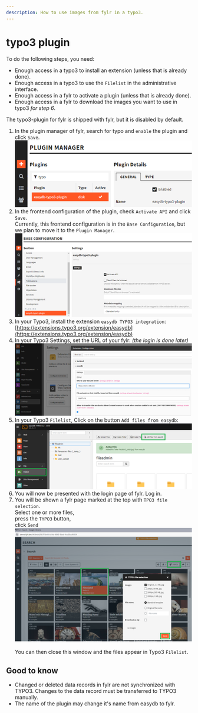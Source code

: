 ```yaml
---
description: How to use images from fylr in a typo3.
---
```


# typo3 plugin

To do the following steps, you need:

* Enough access in a typo3 to install an extension (unless that is already done).
* Enough access in a typo3 to use the `Filelist` in the administrative interface.
* Enough access in a fylr to activate a plugin (unless that is already done).
* Enough access in a fylr to download the images you want to use in typo3 _for step 6_.



The typo3-plugin for fylr is shipped with fylr, but it is disabled by default.

1. In the plugin manager of fylr, search for typo and `enable` the plugin and click `Save`.\
   ![](<../.gitbook/assets/image (9).png>)
2. In the frontend configuration of the plugin, check `Activate API` and click `Save`.\
   Currently, this frontend configuration is in the `Base Configuration`, but we plan to move it to the `Plugin Manager`.\
   ![](<../.gitbook/assets/image (10).png>)
3. In your Typo3, install the extension `easydb TYPO3 integration`: [https://extensions.typo3.org/extension/easydb](https://extensions.typo3.org/extension/easydb)
4. In your Typo3 Settings, set the URL of your fylr:   _(the login is done later)_\
   ![](<../.gitbook/assets/image (11).png>)
5. In your Typo3 `Filelist`, Click on the button `Add files from easydb`:\
   ![](<../.gitbook/assets/image (12).png>)
6. You will now be presented with the login page of fylr. Log in.
7. You will be shown a fylr page marked at the top with `TPO3 file selection`.\
   Select one or more files, \
   press the `TYPO3` button,\
   click `Send`\
   ![](<../.gitbook/assets/image (13).png>)\
   \
   You can then close this window and the files appear in Typo3 `Filelist`.

## Good to know

* Changed or deleted data records in fylr are not synchronized with TYPO3. Changes to the data record must be transferred to TYPO3 manually.
* The name of the plugin may change it's name from easydb to fylr.



